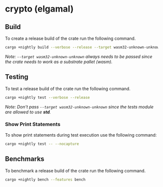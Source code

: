 # crypto (elgamal)

## Build

To create a release build of the crate run the following command.

```bash
cargo +nightly build --verbose --release --target wasm32-unknown-unknown
```

_Note: `--target wasm32-unknown-unknown` always needs to be passed since the crate needs to work as a substrate pallet (wasm)._

## Testing

To test a release build of the crate run the following command.

```bash
cargo +nightly test --verbose --release
```

_Note: Don't pass `--target wasm32-unknown-unknown` since the tests module are allowed to use **std**._

### Show Print Statements

To show print statements during test execution use the following command:

```bash
cargo +nightly test -- --nocapture
```

## Benchmarks

To benchmark a release build of the crate run the following command.

```bash
cargo +nightly bench --features bench
```
